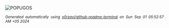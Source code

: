 <div align="justify">
<picture>
    <source media="(prefers-color-scheme: dark)" srcset="https://i.ibb.co/kmKMPTQ/output-gif.gif">
    <source media="(prefers-color-scheme: light)" srcset="https://i.ibb.co/kmKMPTQ/output-gif.gif">
    <img alt="POPUGOS" src="https://i.ibb.co/kmKMPTQ/output-gif.gif">
</picture>

<sub><i>Generated automatically using [x0rzavi/github-readme-terminal](https://github.com/x0rzavi/github-readme-terminal) on Sun Sep 01 05:52:57 AM +05 2024</i></sub>
</div>